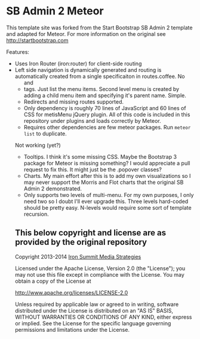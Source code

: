 # SB Admin 2 Meteor

This template site was forked from the Start Bootstrap SB Admin 2 template and adapted for Meteor. For more information
on the original see http://startbootstrap.com

Features:

  * Uses Iron Router (iron:router) for client-side routing
  * Left side navigation is dynamically generated and routing is automatically created from a single specificaiton
    in routes.coffee. No <ul> and <li> tags. Just list the menu items. Second level menu is created by adding a
    child menu item and specifying it's parent name. Simple.
  * Redirects and missing routes supported.
  * Only dependency is roughly 70 lines of JavaScript and 60 lines of CSS for metisMenu jQuery plugin. All of this code
    is included in this repository under plugins and loads correctly by Meteor.
  * Requires other dependencies are few meteor packages. Run `meteor list` to duplicate.

Not working (yet?)

  * Tooltips. I think it's some missing CSS. Maybe the Bootstrap 3 package for Meteor is missing something? I would
    appreciate a pull request to fix this. It might just be the .popover classes?
  * Charts. My main effort after this is to add my own visualizations so I may never support the Morris and Flot charts
    that the original SB Admin 2 demonstrated.
  * Only supports two levels of multi-menu. For my own purposes, I only need two so I doubt I'll ever upgrade this.
    Three levels hard-coded should be pretty easy. N-levels would require some sort of template recursion.

## This below copyright and license are as provided by the original repository

Copyright 2013-2014 [Iron Summit Media Strategies](http://www.ironsummitmedia.com/)

Licensed under the Apache License, Version 2.0 (the "License"); you may not use this file except in compliance with the
License. You may obtain a copy of the License at

http://www.apache.org/licenses/LICENSE-2.0

Unless required by applicable law or agreed to in writing, software distributed under the License is distributed on an
"AS IS" BASIS, WITHOUT WARRANTIES OR CONDITIONS OF ANY KIND, either express or implied. See the License for the specific
language governing permissions and limitations under the License.
